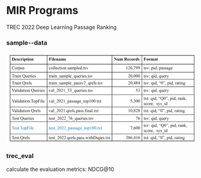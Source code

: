 <!--
 * Copyright (c) 2023 by Huanxuan Liao, huanxuanliao@gmail.com, All Rights Reserved. 
 * @Author: Xnhyacinth, Xnhyacinth@qq.com
 * @Date: 2023-12-28 09:55:03
-->
# MIR Programs

TREC 2022 Deep Learning Passage Ranking

### sample--data
![data description](img/data.png)

### trec_eval
calculate the evaluation metrics: NDCG@10